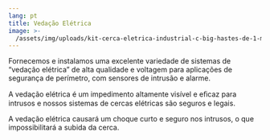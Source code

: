 ```yaml
---
lang: pt
title: Vedação Elétrica
image: >-
  /assets/img/uploads/kit-cerca-eletrica-industrial-c-big-hastes-de-1-metro-e-central-de-choque-power-cr-gcp-completo-150-metros-de-muro_1_1200.jpg
---
```

Fornecemos e instalamos uma excelente variedade de sistemas de “vedação elétrica” de alta qualidade e voltagem para aplicações de segurança de perímetro, com sensores de intrusão e alarme.

A vedação elétrica é um impedimento altamente visível e eﬁcaz para intrusos e nossos sistemas de cercas elétricas são seguros e legais.

A vedação elétrica causará um choque curto e seguro nos intrusos, o que impossibilitará a subida da cerca.

